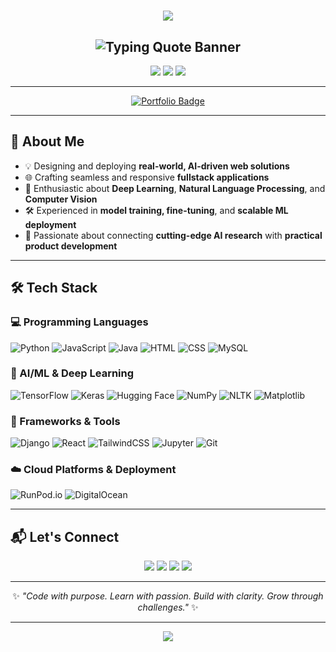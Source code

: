 <h1 align="center">
  <img src="https://img.shields.io/badge/Hi,_I'm-Mahder%20Tesfaye-36BCF7?style=for-the-badge&logo=github&logoColor=white" />
</h1>

<h2 align="center">
  <img src="https://readme-typing-svg.demolab.com?font=Fira+Code&weight=700&size=30&pause=1000&color=F97316&center=true&vCenter=true&width=800&lines=%F0%9F%9A%80+Every+Challenge+is+an+Invitation+to+Grow!+%F0%9F%8C%9F" alt="Typing Quote Banner" />
</h2>

<p align="center">
  <img src="https://img.shields.io/badge/Fullstack_Web_Developer-🌐-blue?style=flat-square" />
  <img src="https://img.shields.io/badge/AI_Engineer-🤖-purple?style=flat-square" />
  <img src="https://img.shields.io/badge/Lifelong_Learner-📚-orange?style=flat-square" />
</p>

---

<p align="center">
  <a href="https://mahder-tesfaye.netlify.app/">
    <img src="https://img.shields.io/badge/🌐%20Visit%20My%20Portfolio-36BCF7?style=for-the-badge&logo=vercel&logoColor=white" alt="Portfolio Badge" />
  </a>
</p>

---

## 🧭 About Me

- 💡 Designing and deploying **real-world, AI-driven web solutions**  
- 🌐 Crafting seamless and responsive **fullstack applications**  
- 🧠 Enthusiastic about **Deep Learning**, **Natural Language Processing**, and **Computer Vision**  
- 🛠️ Experienced in **model training, fine-tuning**, and **scalable ML deployment**  
- 🌉 Passionate about connecting **cutting-edge AI research** with **practical product development**

---

## 🛠️ Tech Stack

### 💻 Programming Languages  
![Python](https://img.shields.io/badge/-Python-05122A?style=flat&logo=python)
![JavaScript](https://img.shields.io/badge/-JavaScript-05122A?style=flat&logo=javascript)
![Java](https://img.shields.io/badge/-Java-05122A?style=flat&logo=java)
![HTML](https://img.shields.io/badge/-HTML-05122A?style=flat&logo=html5)
![CSS](https://img.shields.io/badge/-CSS-05122A?style=flat&logo=css3)
![MySQL](https://img.shields.io/badge/-MySQL-05122A?style=flat&logo=mysql)

### 🤖 AI/ML & Deep Learning  
![TensorFlow](https://img.shields.io/badge/-TensorFlow-05122A?style=flat&logo=tensorflow)
![Keras](https://img.shields.io/badge/-Keras-D00000?style=flat&logo=keras)
![Hugging Face](https://img.shields.io/badge/-HuggingFace-FFD21F?style=flat&logo=huggingface)
![NumPy](https://img.shields.io/badge/-NumPy-013243?style=flat&logo=numpy)
![NLTK](https://img.shields.io/badge/-NLTK-05122A?style=flat)
![Matplotlib](https://img.shields.io/badge/-Matplotlib-05122A?style=flat&logo=matplotlib)

### 🧰 Frameworks & Tools  
![Django](https://img.shields.io/badge/-Django-092E20?style=flat&logo=django)
![React](https://img.shields.io/badge/-React-20232A?style=flat&logo=react)
![TailwindCSS](https://img.shields.io/badge/-TailwindCSS-38B2AC?style=flat&logo=tailwind-css)
![Jupyter](https://img.shields.io/badge/-Jupyter-05122A?style=flat&logo=jupyter)
![Git](https://img.shields.io/badge/-Git-05122A?style=flat&logo=git)

### ☁️ Cloud Platforms & Deployment  
![RunPod.io](https://img.shields.io/badge/-RunPod.io-05122A?style=flat&logo=cloudflare)
![DigitalOcean](https://img.shields.io/badge/-DigitalOcean-05122A?style=flat&logo=digitalocean)

---

## 📬 Let's Connect

<p align="center">
  <a href="mailto:mahdertesfaye11@gmail.com"><img src="https://img.shields.io/badge/Gmail-D14836?style=for-the-badge&logo=gmail&logoColor=white"/></a>
  <a href="https://www.linkedin.com/in/mahder-tesfaye-abebe-396095327/"><img src="https://img.shields.io/badge/LinkedIn-0A66C2?style=for-the-badge&logo=linkedin&logoColor=white"/></a>
  <a href="https://x.com/mahtesfayeabebe"><img src="https://img.shields.io/badge/X-1DA1F2?style=for-the-badge&logo=x&logoColor=white"/></a>
  <a href="https://mahder-tesfaye.netlify.app/"><img src="https://img.shields.io/badge/Portfolio-36BCF7?style=for-the-badge&logo=vercel&logoColor=white"/></a>
</p>

---

<p align="center">
  ✨ <i>"Code with purpose. Learn with passion. Build with clarity. Grow through challenges."</i> ✨  
</p>

---

<div align="center">
  <img src="https://img.shields.io/badge/Always-Learning-📚-orange?style=for-the-badge&logo=openai&logoColor=white" />
</div>

